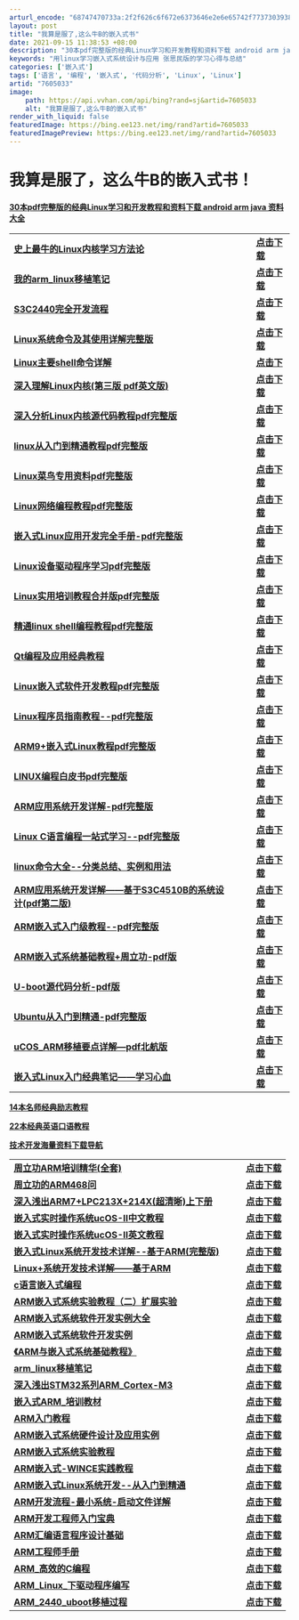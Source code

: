 ```yaml
---
arturl_encode: "68747470733a:2f2f626c6f672e6373646e2e6e65742f773730393833353530:392f61727469636c652f64657461696c732f37363035303333"
layout: post
title: "我算是服了,这么牛B的嵌入式书"
date: 2021-09-15 11:38:53 +08:00
description: "30本pdf完整版的经典Linux学习和开发教程和资料下载 android arm java 资料大"
keywords: "用linux学习嵌入式系统设计与应用 张思民版的学习心得与总结"
categories: ['嵌入式']
tags: ['语言', '编程', '嵌入式', '代码分析', 'Linux', 'Linux']
artid: "7605033"
image:
    path: https://api.vvhan.com/api/bing?rand=sj&artid=7605033
    alt: "我算是服了,这么牛B的嵌入式书"
render_with_liquid: false
featuredImage: https://bing.ee123.net/img/rand?artid=7605033
featuredImagePreview: https://bing.ee123.net/img/rand?artid=7605033
---
```


# 我算是服了，这么牛B的嵌入式书！

#### [30本pdf完整版的经典Linux学习和开发教程和资料下载 android arm java 资料大全](http://weimou66.iteye.com/blog/1417000)

|  |  |  |  |
| --- | --- | --- | --- |
| [**史上最牛的Linux内核学习方法论**](http://www.shangxueba.com/share/p2994667.html) |  |  | [**点击下载**](http://www.shangxueba.com/share/p2994667.html) |
| [**我的arm_linux移植笔记**](http://www.shangxueba.com/share/p2994665.html) |  |  | [**点击下载**](http://www.shangxueba.com/share/p2994665.html) |
| [**S3C2440完全开发流程**](http://www.shangxueba.com/share/p2994664.html) |  |  | [**点击下载**](http://www.shangxueba.com/share/p2994664.html) |
| [**Linux系统命令及其使用详解完整版**](http://www.shangxueba.com/share/p2994663.html) |  |  | [**点击下载**](http://www.shangxueba.com/share/p2994663.html) |
| [**Linux主要shell命令详解**](http://www.shangxueba.com/share/p2994662.html) |  |  | [**点击下**](http://www.shangxueba.com/share/p2994662.html) |
| [**深入理解Linux内核(第三版 pdf英文版)**](http://www.shangxueba.com/share/p2890907.html) |  |  | [**点击下载**](http://www.shangxueba.com/share/p2890907.html) |
| [**深入分析Linux内核源代码教程pdf完整版**](http://www.shangxueba.com/share/p2890905.html) |  |  | [**点击下载**](http://www.shangxueba.com/share/p2890905.html) |
| [**linux从入门到精通教程pdf完整版**](http://www.shangxueba.com/share/p2890897.html) |  |  | [**点击下载**](http://www.shangxueba.com/share/p2890897.html) |
| [**Linux菜鸟专用资料pdf完整版**](http://www.shangxueba.com/share/p2890894.html) |  |  | [**点击下载**](http://www.shangxueba.com/share/p2890894.html) |
| [**Linux网络编程教程pdf完整版**](http://www.shangxueba.com/share/p2890877.html) |  |  | [**点击下载**](http://www.shangxueba.com/share/p2890877.html) |
| [**嵌入式Linux应用开发完全手册-pdf完整版**](http://www.shangxueba.com/share/p2890861.html) |  |  | [**点击下载**](http://www.shangxueba.com/share/p2890861.html) |
| [**Linux设备驱动程序学习pdf完整版**](http://www.shangxueba.com/share/p2890839.html) |  |  | [**点击下载**](http://www.shangxueba.com/share/p2890839.html) |
| [**Linux实用培训教程合并版pdf完整版**](http://www.shangxueba.com/share/p2890787.html) |  |  | [**点击下载**](http://www.shangxueba.com/share/p2890787.html) |
| [**精通linux shell编程教程pdf完整版**](http://www.shangxueba.com/share/p2890785.html) |  |  | [**点击下载**](http://www.shangxueba.com/share/p2890785.html) |
| [**Qt编程及应用经典教程**](http://www.shangxueba.com/share/p2890783.html) |  |  | [**点击下载**](http://www.shangxueba.com/share/p2890783.html) |
| [**Linux嵌入式软件开发教程pdf完整版**](http://www.shangxueba.com/share/p2890782.html) |  |  | [**点击下载**](http://www.shangxueba.com/share/p2890782.html) |
| [**Linux程序员指南教程--pdf完整版**](http://www.shangxueba.com/share/p2890778.html) |  |  | [**点击下载**](http://www.shangxueba.com/share/p2890778.html) |
| [**ARM9+嵌入式Linux教程pdf完整版**](http://www.shangxueba.com/share/p2890774.html) |  |  | [**点击下载**](http://www.shangxueba.com/share/p2890774.html) |
| [**LINUX编程白皮书pdf完整版**](http://www.shangxueba.com/share/p2890770.html) |  |  | [**点击下载**](http://www.shangxueba.com/share/p2890770.html) |
| [**ARM应用系统开发详解-pdf完整版**](http://www.shangxueba.com/share/p2890767.html) |  |  | [**点击下载**](http://www.shangxueba.com/share/p2890767.html) |
| [**Linux C语言编程一站式学习--pdf完整版**](http://www.shangxueba.com/share/p2890765.html) |  |  | [**点击下载**](http://www.shangxueba.com/share/p2890765.html) |
| [**linux命令大全--分类总结、实例和用法**](http://www.shangxueba.com/share/p2890761.html) |  |  | [**点击下载**](http://www.shangxueba.com/share/p2890761.html) |
| [**ARM应用系统开发详解——基于S3C4510B的系统设计(pdf第二版)**](http://www.shangxueba.com/share/p2890758.html) |  |  | [**点击下载**](http://www.shangxueba.com/share/p2890758.html) |
| [**ARM嵌入式入门级教程--pdf完整版**](http://www.shangxueba.com/share/p2890753.html) |  |  | [**点击下载**](http://www.shangxueba.com/share/p2890753.html) |
| [**ARM嵌入式系统基础教程+周立功-pdf版**](http://www.shangxueba.com/share/p2890751.html) |  |  | [**点击下载**](http://www.shangxueba.com/share/p2890751.html) |
| [**U-boot源代码分析-pdf版**](http://www.shangxueba.com/share/p2890691.html) |  |  | [**点击下载**](http://www.shangxueba.com/share/p2890691.html) |
| [**Ubuntu从入门到精通-pdf完整版**](http://www.shangxueba.com/share/p2890675.html) |  |  | [**点击下载**](http://www.shangxueba.com/share/p2890675.html) |
| [**uCOS_ARM移植要点详解—pdf北航版**](http://www.shangxueba.com/share/p2890642.html) |  |  | [**点击下载**](http://www.shangxueba.com/share/p2890642.html) |
| [**嵌入式Linux入门经典笔记——学习心血**](http://www.shangxueba.com/share/p2890022.html) |  |  | [**点击下载**](http://www.shangxueba.com/share/p2890022.html) |

[**14本名师经典励志教程**](http://huangwen200301930.blog.163.com/blog/static/484849812011111143112828/)

[**22本经典英语口语教程**](http://huangwen200301930.blog.163.com/blog/static/48484981201111158204431/)

[**技术开发海量资料下载导航**](http://huangwen200301930.blog.163.com/blog/static/4848498120111115805736/ "阅读全文")

|  |  |  |  |
| --- | --- | --- | --- |
| [**周立功ARM培训精华(全套)**](http://www.shangxueba.com/share/p3120177.html) |  |  | [**点击下载**](http://www.shangxueba.com/share/p3120177.html) |
| [**周立功的ARM468问**](http://www.shangxueba.com/share/p3120176.html) |  |  | [**点击下载**](http://www.shangxueba.com/share/p3120176.html) |
| [**深入浅出ARM7+LPC213X+214X(超清晰)上下册**](http://www.shangxueba.com/share/p3120174.html) |  |  | [**点击下载**](http://www.shangxueba.com/share/p3120174.html) |
| [**嵌入式实时操作系统ucOS-II中文教程**](http://www.shangxueba.com/share/p3120166.html) |  |  | [**点击下载**](http://www.shangxueba.com/share/p3120166.html) |
| [**嵌入式实时操作系统ucOS-II英文教程**](http://www.shangxueba.com/share/p3120164.html) |  |  | [**点击下载**](http://www.shangxueba.com/share/p3120164.html) |
| [**嵌入式Linux系统开发技术详解--基于ARM(完整版)**](http://www.shangxueba.com/share/p3120162.html) |  |  | [**点击下载**](http://www.shangxueba.com/share/p3120162.html) |
| [**Linux+系统开发技术详解——基于ARM**](http://www.shangxueba.com/share/p3120158.html) |  |  | [**点击下载**](http://www.shangxueba.com/share/p3120158.html) |
| [**c语言嵌入式编程**](http://www.shangxueba.com/share/p3120157.html) |  |  | [**点击下载**](http://www.shangxueba.com/share/p3120157.html) |
| [**ARM嵌入式系统实验教程（二）扩展实验**](http://www.shangxueba.com/share/p3120156.html) |  |  | [**点击下载**](http://www.shangxueba.com/share/p3120156.html) |
| [**ARM嵌入式系统软件开发实例大全**](http://www.shangxueba.com/share/p3120155.html) |  |  | [**点击下载**](http://www.shangxueba.com/share/p3120155.html) |
| [**ARM嵌入式系统软件开发实例**](http://www.shangxueba.com/share/p3120154.html) |  |  | [**点击下载**](http://www.shangxueba.com/share/p3120154.html) |
| [**《ARM与嵌入式系统基础教程》**](http://www.shangxueba.com/share/p3120151.html) |  |  | [**点击下载**](http://www.shangxueba.com/share/p3120151.html) |
| [**arm_linux移植笔记**](http://www.shangxueba.com/share/p3120150.html) |  |  | [**点击下载**](http://www.shangxueba.com/share/p3120150.html) |
| [**深入浅出STM32系列ARM_Cortex-M3**](http://www.shangxueba.com/share/p3120148.html) |  |  | [**点击下载**](http://www.shangxueba.com/share/p3120148.html) |
| [**嵌入式ARM_培训教材**](http://www.shangxueba.com/share/p3120147.html) |  |  | [**点击下载**](http://www.shangxueba.com/share/p3120147.html) |
| [**ARM入门教程**](http://www.shangxueba.com/share/p3120130.html) |  |  | [**点击下载**](http://www.shangxueba.com/share/p3120130.html) |
| [**ARM嵌入式系统硬件设计及应用实例**](http://www.shangxueba.com/share/p3120126.html) |  |  | [**点击下载**](http://www.shangxueba.com/share/p3120126.html) |
| [**ARM嵌入式系统实验教程**](http://www.shangxueba.com/share/p3120117.html) |  |  | [**点击下载**](http://www.shangxueba.com/share/p3120117.html) |
| [**ARM嵌入式-WINCE实践教程**](http://www.shangxueba.com/share/p3120105.html) |  |  | [**点击下载**](http://www.shangxueba.com/share/p3120105.html) |
| [**ARM嵌入式Linux系统开发--从入门到精通**](http://www.shangxueba.com/share/p3120104.html) |  |  | [**点击下载**](http://www.shangxueba.com/share/p3120104.html) |
| [**ARM开发流程-最小系统-启动文件详解**](http://www.shangxueba.com/share/p3120098.html) |  |  | [**点击下载**](http://www.shangxueba.com/share/p3120098.html) |
| [**ARM开发工程师入门宝典**](http://www.shangxueba.com/share/p3120096.html) |  |  | [**点击下载**](http://www.shangxueba.com/share/p3120096.html) |
| [**ARM汇编语言程序设计基础**](http://www.shangxueba.com/share/p3120093.html) |  |  | [**点击下载**](http://www.shangxueba.com/share/p3120093.html) |
| [**ARM工程师手册**](http://www.shangxueba.com/share/p3120092.html) |  |  | [**点击下载**](http://www.shangxueba.com/share/p3120092.html) |
| [**ARM_高效的C编程**](http://www.shangxueba.com/share/p3120090.html) |  |  | [**点击下载**](http://www.shangxueba.com/share/p3120090.html) |
| [**ARM_Linux_下驱动程序编写**](http://www.shangxueba.com/share/p3120084.html) |  |  | [**点击下载**](http://www.shangxueba.com/share/p3120084.html) |
| [**ARM_2440_uboot移植过程**](http://www.shangxueba.com/share/p3120072.html) |  |  | [**点击下载**](http://www.shangxueba.com/share/p3120072.html) |